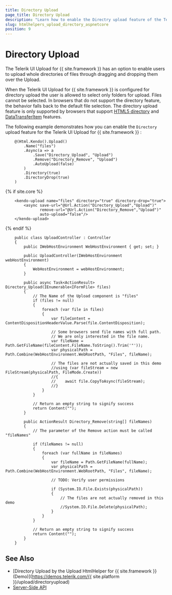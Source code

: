 ```yaml
---
title: Directory Upload
page_title: Directory Upload
description: "Learn how to enable the Directry upload feature of the Telerik UI Upload component for {{ site.framework }}."
slug: htmlhelpers_upload_directory_aspnetcore
position: 9
---
```


# Directory Upload

The Telerik UI Upload for {{ site.framework }} has an option to enable users to upload whole directories of files through dragging and dropping them over the Upload.

When the Telerik UI Upload for {{ site.framework }} is configured for directory upload the user is allowed to select only folders for upload. Files cannot be selected. In browsers that do not support the directory feature, the behavior falls back to the default file selection. The directory upload feature is only supported by browsers that support [HTML5 directory](https://developer.mozilla.org/en-US/docs/Web/API/HTMLInputElement/webkitdirectory) and [DataTransferItem](https://developer.mozilla.org/en-US/docs/Web/API/DataTransferItem) features.

The following example demonstrates how you can enable the `Directory` upload feature for the Telerik UI Upload for {{ site.framework }} :

```HtmlHelper
    @(Html.Kendo().Upload()
        .Name("files")
        .Async(a => a
            .Save("Directory_Upload", "Upload")
            .Remove("Directory_Remove", "Upload")
            .AutoUpload(false)
        )
        .Directory(true)
        .DirectoryDrop(true)
    )
```
{% if site.core %}
```TagHelper
    <kendo-upload name="files" directory="true" directory-drop="true">
    	<async save-url="@Url.Action("Directory_Upload","Upload")"
    		   remove-url="@Url.Action("Directory_Remove","Upload")" 
    		   auto-upload="false"/>
    </kendo-upload>
```
{% endif %}
```Controller
    public class UploadController : Controller
    {
        public IWebHostEnvironment WebHostEnvironment { get; set; }

        public UploadController(IWebHostEnvironment webHostEnvironment)
        {
            WebHostEnvironment = webHostEnvironment;
        }

        public async Task<ActionResult> Directory_Upload(IEnumerable<IFormFile> files)
        {
            // The Name of the Upload component is "files"
            if (files != null)
            {
                foreach (var file in files)
                {
                    var fileContent = ContentDispositionHeaderValue.Parse(file.ContentDisposition);

                    // Some browsers send file names with full path.
                    // We are only interested in the file name.
                    var fileName = Path.GetFileName(fileContent.FileName.ToString().Trim('"'));
                    var physicalPath = Path.Combine(WebHostEnvironment.WebRootPath, "Files", fileName);

                    // The files are not actually saved in this demo
                    //using (var fileStream = new FileStream(physicalPath, FileMode.Create))
                    //{
                    //    await file.CopyToAsync(fileStream);
                    //}
                }
            }

            // Return an empty string to signify success
            return Content("");
        }

        public ActionResult Directory_Remove(string[] fileNames)
        {
            // The parameter of the Remove action must be called "fileNames"

            if (fileNames != null)
            {
                foreach (var fullName in fileNames)
                {
                    var fileName = Path.GetFileName(fullName);
                    var physicalPath = Path.Combine(WebHostEnvironment.WebRootPath, "Files", fileName);

                    // TODO: Verify user permissions

                    if (System.IO.File.Exists(physicalPath))
                    {
                        // The files are not actually removed in this demo
                        //System.IO.File.Delete(physicalPath);
                    }
                }
            }

            // Return an empty string to signify success
            return Content("");
        }
    }
```

## See Also
* [Directory Upload by the Upload HtmlHelper for {{ site.framework }} (Demo)](https://demos.telerik.com/{{ site.platform }}/upload/directoryupload)
* [Server-Side API](/api/upload)

